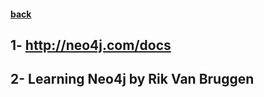 #### [back](getting_started_main.md)


## 1- http://neo4j.com/docs
## 2- Learning Neo4j by Rik Van Bruggen

